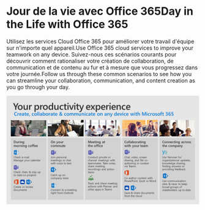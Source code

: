 # <a name="day-in-the-life-with-office-365"></a><span data-ttu-id="d4c95-101">Jour de la vie avec Office 365</span><span class="sxs-lookup"><span data-stu-id="d4c95-101">Day in the Life with Office 365</span></span>

<span data-ttu-id="d4c95-102">Utilisez les services Cloud Office 365 pour améliorer votre travail d'équipe sur n'importe quel appareil.</span><span class="sxs-lookup"><span data-stu-id="d4c95-102">Use Office 365 cloud services to improve your teamwork on any device.</span></span>  <span data-ttu-id="d4c95-103">Suivez-nous ces scénarios courants pour découvrir comment rationaliser votre création de collaboration, de communication et de contenu au fur et à mesure que vous progressez dans votre journée.</span><span class="sxs-lookup"><span data-stu-id="d4c95-103">Follow us through these common scenarios to see how you can streamline your collaboration, communication, and content creation as you go through your day.</span></span>  

![Jour de la vie visuelle](media/m365day.png)

